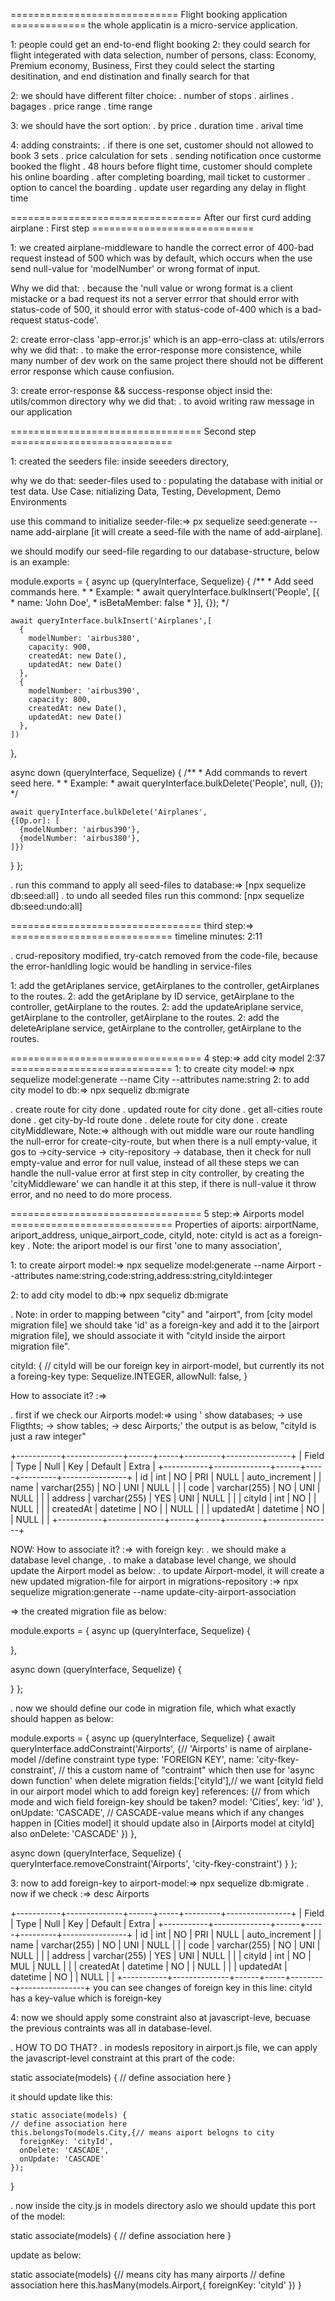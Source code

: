============================= Flight booking application =============
the whole applicatin is a micro-service application.

1: people could get an end-to-end flight booking
2: they could search for flight integerated with data selection, 
number of persons, 
class: Economy, Premium economy, Business, First
they could select the starting desitination, and end distination
and finally search for that

2: we should have different filter choice:
. number of stops
. airlines
. bagages
. price range
. time range

3: we should have the sort option:
. by price
. duration time
. arival time

4: adding constraints:
. if there is one set, customer should not allowed to book 3 sets
. price calculation for sets
. sending notification once custorme booked the flight
. 48 hours before flight time, customer should complete his online boarding
. after completing boarding, mail ticket to custormer
. option to cancel the boarding
. update user regarding any delay in flight time

================================= After our first curd adding airplane : First step ============================

1: we created airplane-middleware to handle the correct error of 400-bad request instead of 500 which was by default, which occurs when the use send null-value for 'modelNumber' or wrong format of input.

Why we did that:
. because the 'null value or wrong format is a client mistacke or a bad request its not a server errror that should error with status-code of 500, it should error with status-code of-400 which is a bad-request status-code'.

2: create error-class 'app-error.js' which is an app-erro-class at: utils/errors
why we did that:
. to make the error-response more consistence, while many number of dev work on the same project there should not be different error response which cause confiusion.

3: create error-response && success-response object insid the: utils/common directory
why we did that:
. to avoid writing raw message in our application

================================= Second step ============================

1: created the seeders file: inside seeeders directory,

why we do that: 
seeder-files used to : populating the database with initial or test data.
Use Case: nitializing Data, Testing, Development, Demo Environments

use this command to initialize seeder-file:=> px sequelize seed:generate --name add-airplane [it will create a seed-file with the name of add-airplane].

we should modify our seed-file regarding to our database-structure, below is an example:

module.exports = {
  async up (queryInterface, Sequelize) {
    /**
     * Add seed commands here.
     *
     * Example:
     * await queryInterface.bulkInsert('People', [{
     *   name: 'John Doe',
     *   isBetaMember: false
     * }], {});
    */

    await queryInterface.bulkInsert('Airplanes',[
      {
        modelNumber: 'airbus380',
        capacity: 900,
        createdAt: new Date(),
        updatedAt: new Date()
      },
      {
        modelNumber: 'airbus390',
        capacity: 800,
        createdAt: new Date(),
        updatedAt: new Date()
      },
    ])
  },

  async down (queryInterface, Sequelize) {
    /**
     * Add commands to revert seed here.
     *
     * Example:
     * await queryInterface.bulkDelete('People', null, {});
     */

    await queryInterface.bulkDelete('Airplanes',
    {[Op.or]: [
      {modelNumber: 'airbus390'},
      {modelNumber: 'airbus380'},
    ]})
  }
};



. run this command to apply all seed-files to database:=> [npx sequelize db:seed:all]
. to undo all seeded files run this commond: [npx sequelize db:seed:undo:all]


================================= third step:=>  ============================
timeline minutes: 2:11

. crud-repository modified, try-catch removed from the code-file, because the error-hanldling logic would be handling in service-files

1: add the getAriplanes service, getAirplanes to the controller, getAirplanes to the routes.
2: add the getAriplane by ID service, getAirplane to the controller, getAirplane to the routes.
2: add the updateAriplane  service, getAirplane to the controller, getAirplane to the routes.
2: add the deleteAriplane service, getAirplane to the controller, getAirplane to the routes.

================================= 4 step:=> add city model 2:37 ============================
1: to create city model:=> npx sequelize model:generate --name City --attributes name:string
2: to add city model to db:=> npx sequeliz db:migrate

. create route for city done
. updated route for city done
. get all-cities route done
. get city-by-Id route done
. delete route for city done
. create cityMiddleware, Note:=> although with out middle ware our route handling the null-error for create-city-route, but when there is a null empty-value, it gos to ->city-service -> city-repository -> database, then it check for null empty-value and error for null value, instead of all these steps we can handle the null-value error at first step in city controller, by creating the 'cityMiddleware' we can handle it at this step, if there is null-value it throw error, and no need to do more process.

================================= 5 step:=> Airports model ============================
Properties of aiports: airportName, ariport_address, unique_airport_code, cityId, note: cityId is act as a foreign-key
. Note: the ariport model is our first 'one to many association', 

1: to create airport model:=>  npx sequelize model:generate --name Airport --attributes name:string,code:string,address:string,cityId:integer

2: to add city model to db:=> npx sequeliz db:migrate

. Note: in order to mapping between "city" and "airport", from [city model migration file] we should take 'id' as a foreign-key and add it to the [airport migration file], we should associate it with "cityId inside the airport migration file".

  cityId: { // cityId will be our foreign key in airport-model, but currently its not a foreing-key
    type: Sequelize.INTEGER,
    allowNull: false,
  }

How to associate it? :=> 

. first if we check our Airports model:=> using ' show databases; -> use Fligthts; -> show tables; -> desc Airports;' the output is as below, "cityId is just a raw integer"

+-----------+--------------+------+-----+---------+----------------+
| Field     | Type         | Null | Key | Default | Extra          |
+-----------+--------------+------+-----+---------+----------------+
| id        | int          | NO   | PRI | NULL    | auto_increment |
| name      | varchar(255) | NO   | UNI | NULL    |                |
| code      | varchar(255) | NO   | UNI | NULL    |                |
| address   | varchar(255) | YES  | UNI | NULL    |                |
| cityId    | int          | NO   |     | NULL    |                |
| createdAt | datetime     | NO   |     | NULL    |                |
| updatedAt | datetime     | NO   |     | NULL    |                |
+-----------+--------------+------+-----+---------+----------------+

NOW: How to associate it? :=> with foreign key:
. we should make a database level change,
. to make a database level change, we should update the Airport model as below:
. to update Airport-model, it will create a new updated migration-file for airport in migrations-repository
  :=> npx sequelize migration:generate --name update-city-airport-association

=> the created migration file as below:

module.exports = {
  async up (queryInterface, Sequelize) {

  },

  async down (queryInterface, Sequelize) {

  }
};

. now we should define our code in migration file, which what exactly should happen as below:

module.exports = {
  async up (queryInterface, Sequelize) {
    await queryInterface.addConstraint('Airports', {// 'Airports' is name of airplane-model
      //define constraint type
      type: 'FOREIGN KEY',
      name: 'city-fkey-constraint', // this a custom name of "contraint" which then use for 'async down function' when delete migration
      fields:['cityId'],// we want [cityId field in our airport model which to add foreign key]
      references: {// from which mode and wich field foreign-key should be taken?
        model: 'Cities',
        key: 'id'
      },
      onUpdate: 'CASCADE', // CASCADE-value means which if any changes happen in [Cities model] it should update also in [Airports model at cityId] also
      onDelete: 'CASCADE'
    })
  },

  async down (queryInterface, Sequelize) {
    queryInterface.removeConstraint('Airports', 'city-fkey-constraint')
  }
};



3: now to add foreign-key to airport-model:=> npx sequelize db:migrate
. now if we check :=> desc Airports

+-----------+--------------+------+-----+---------+----------------+
| Field     | Type         | Null | Key | Default | Extra          |
+-----------+--------------+------+-----+---------+----------------+
| id        | int          | NO   | PRI | NULL    | auto_increment |
| name      | varchar(255) | NO   | UNI | NULL    |                |
| code      | varchar(255) | NO   | UNI | NULL    |                |
| address   | varchar(255) | YES  | UNI | NULL    |                |
| cityId    | int          | NO   | MUL | NULL    |                |
| createdAt | datetime     | NO   |     | NULL    |                |
| updatedAt | datetime     | NO   |     | NULL    |                |
+-----------+--------------+------+-----+---------+----------------+
you can see changes of foreign key in this line: cityId has a key-value which is foreign-key


4: now we should apply some constraint also at javascript-leve, becuase the previous contraints was all in database-level.

. HOW TO DO THAT?
. in modesls repository in airport.js file, we can apply the javascript-level constraint at this prart of the code:

  static associate(models) {
    // define association here
  }

  it should update like this:

    static associate(models) {
    // define association here
    this.belongsTo(models.City,{// means aiport belogns to city
      foreignKey: 'cityId',
      onDelete: 'CASCADE',
      onUpdate: 'CASCADE'
    });
  }

  . now inside the city.js in models directory aslo we should update this port of the model: 

  static associate(models) {
    // define association here
  }

update as below:

  static associate(models) {// means city has many airports 
    // define association here
    this.hasMany(models.Airport,{
      foreignKey: 'cityId'
    })
  }

